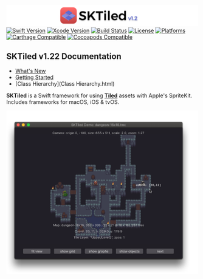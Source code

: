 ![SKTiled](images/doc-banner-centered.svg)
[![Swift Version][swift5-image]][swift-url]
[![Xcode Version][xcode11-image]][xcode-downloads-url]
[![Build Status][travis-image]][travis-url]
[![License][license-image]][license-url]
[![Platforms][platforms-image]][platforms-url]
[![Carthage Compatible][carthage-image]][carthage-url]
[![Cocoapods Compatible][pod-image]][pod-url]

## SKTiled v1.22 Documentation

- [What's New](whats-new.html)
- [Getting Started](getting-started.html)
- [Class Hierarchy](Class Hierarchy.html)

**SKTiled** is a Swift framework for using [**Tiled**](http://www.mapeditor.org) assets with Apple's SpriteKit. Includes frameworks for macOS, iOS & tvOS.

![Isometric Preview](images/iso-start@2x.png)

<!-- For **v1.3** documentation, click [here][sktiled-130-docs-url]. -->

<!-- SKTiled URLs -->
[sktiled-130-docs-url]:../1.3/index.html

<!--- Apple --->
[swift5-image]:https://img.shields.io/badge/Swift-5.3-brightgreen.svg
[swift-url]: https://swift.org/
[xcode11-image]:https://img.shields.io/badge/Xcode-11-orange.svg
[xcode-downloads-url]:https://developer.apple.com/download/more/

<!--- Travis --->
[travis-image]:https://travis-ci.org/mfessenden/SKTiled.svg?branch=master
[travis-url]:https://travis-ci.org/mfessenden/SKTiled

[license-image]:https://img.shields.io/badge/License-MIT-blue.svg
[license-url]:https://github.com/mfessenden/SKTiled/blob/master/LICENSE
[platforms-image]:https://img.shields.io/badge/platforms-iOS%20%7C%20tvOS%20%7C%20macOS-red.svg
[platforms-url]:http://www.apple.com
[carthage-image]:https://img.shields.io/badge/Carthage-compatible-4BC51D.svg
[carthage-url]:https://github.com/Carthage/Carthage

<!--- Unused --->

[pod-image]:https://img.shields.io/cocoapods/v/SKTiled.svg
[pod-url]:https://cocoapods.org/pods/SKTiled
